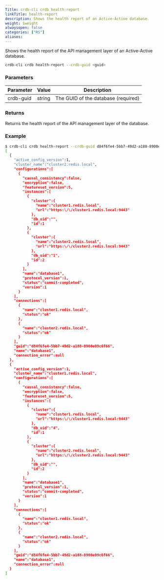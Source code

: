 ```yaml
---
Title: crdb-cli crdb health-report
linkTitle: health-report
description: Shows the health report of an Active-Active database.
weight: $weight
alwaysopen: false
categories: ["RS"]
aliases:
---
```


Shows the health report of the API management layer of an Active-Active database.

```sh
crdb-cli crdb health-report --crdb-guid <guid>
```

### Parameters

| Parameter           | Value  | Description                         |
|---------------------|--------|-------------------------------------|
| crdb-guid  | string | The GUID of the database (required) |

### Returns

Returns the health report of the API management layer of the database.

### Example

```sh
$ crdb-cli crdb health-report --crdb-guid d84f6fe4-5bb7-49d2-a188-8900e09c6f66
[
  {
    "active_config_version":1,
    "cluster_name":"cluster2.redis.local",
    "configurations":[
      {
        "causal_consistency":false,
        "encryption":false,
        "featureset_version":5,
        "instances":[
          {
            "cluster":{
              "name":"cluster1.redis.local",
              "url":"https:\/\/cluster1.redis.local:9443"
            },
            "db_uid":"",
            "id":1
          },
          {
            "cluster":{
              "name":"cluster2.redis.local",
              "url":"https:\/\/cluster2.redis.local:9443"
            },
            "db_uid":"1",
            "id":2
          }
        ],
        "name":"database1",
        "protocol_version":1,
        "status":"commit-completed",
        "version":1
      }
    ],
    "connections":[
      {
        "name":"cluster1.redis.local",
        "status":"ok"
      },
      {
        "name":"cluster2.redis.local",
        "status":"ok"
      }
    ],
    "guid":"d84f6fe4-5bb7-49d2-a188-8900e09c6f66",
    "name":"database1",
    "connection_error":null
  },
  {
    "active_config_version":1,
    "cluster_name":"cluster1.redis.local",
    "configurations":[
      {
        "causal_consistency":false,
        "encryption":false,
        "featureset_version":5,
        "instances":[
          {
            "cluster":{
              "name":"cluster1.redis.local",
              "url":"https:\/\/cluster1.redis.local:9443"
            },
            "db_uid":"4",
            "id":1
          },
          {
            "cluster":{
              "name":"cluster2.redis.local",
              "url":"https:\/\/cluster2.redis.local:9443"
            },
            "db_uid":"",
            "id":2
          }
        ],
        "name":"database1",
        "protocol_version":1,
        "status":"commit-completed",
        "version":1
      }
    ],
    "connections":[
      {
        "name":"cluster1.redis.local",
        "status":"ok"
      },
      {
        "name":"cluster2.redis.local",
        "status":"ok"
      }
    ],
    "guid":"d84f6fe4-5bb7-49d2-a188-8900e09c6f66",
    "name":"database1",
    "connection_error":null
  }
]
```
